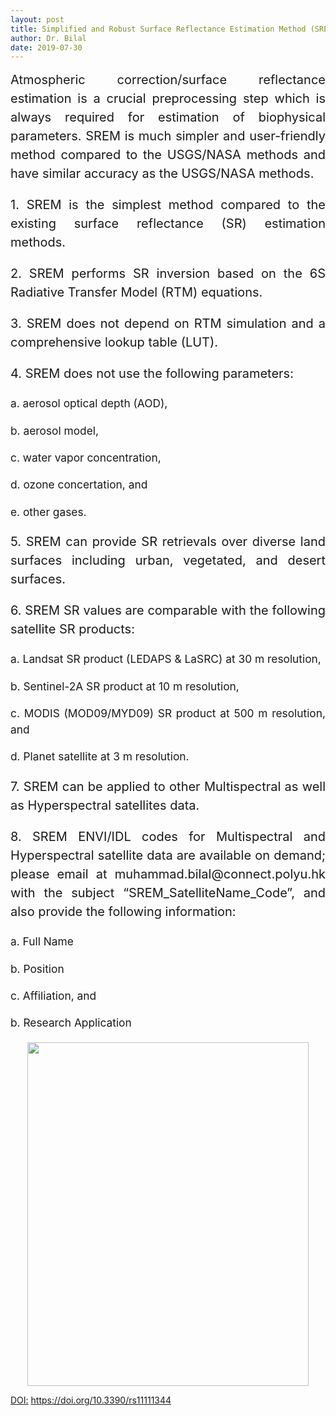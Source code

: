 ```yaml
---
layout: post
title: Simplified and Robust Surface Reflectance Estimation Method (SREM)
author: Dr. Bilal
date: 2019-07-30
---
```


<div style="text-align:justify;line-height:1.5; font-size:15pt">Atmospheric correction/surface reflectance estimation is a crucial preprocessing step which is always required for estimation of biophysical parameters. SREM is much simpler and user-friendly method compared to the USGS/NASA methods and have similar accuracy as the USGS/NASA methods.</div>

<p style="text-align:justify;line-height:1.5; font-size:15pt">
1. SREM is the simplest method compared to the existing surface reflectance (SR) estimation methods. 
</p>

<p style="text-align:justify;line-height:1.5; font-size:15pt">
2. SREM performs SR inversion based on the 6S Radiative Transfer Model (RTM) equations.
  </p>

<p style="text-align:justify;line-height:1.5; font-size:15pt">
3. SREM does not depend on RTM simulation and a comprehensive lookup table (LUT).
  </p>

<p style="text-align:justify;line-height:1.5; font-size:15pt">
4. SREM does not use the following parameters:
 </p>

<p style="text-align:justify;line-height:1.5; font-size:13pt">
      a. aerosol optical depth (AOD),
   </p>
  <p style="text-align:justify;line-height:1.5; font-size:13pt">
      b. aerosol model,
  </p>
  <p style="text-align:justify;line-height:1.5; font-size:13pt">
      c. water vapor concentration,
  </p>
  <p style="text-align:justify;line-height:1.5; font-size:13pt">
      d. ozone concertation, and
  </p>
  <p style="text-align:justify;line-height:1.5; font-size:13pt">
      e. other gases.
 </p>
 
 <p style="text-align:justify;line-height:1.5; font-size:15pt">
5. SREM can provide SR retrievals over diverse land surfaces including urban, vegetated, and desert surfaces.
  </p>
  
<p style="text-align:justify;line-height:1.5; font-size:15pt">
6. SREM SR values are comparable with the following satellite SR products:
</p>

<p style="text-align:justify;line-height:1.5; font-size:13pt">
      a. Landsat SR product (LEDAPS & LaSRC) at 30 m resolution, 
  </p>
  <p style="text-align:justify;line-height:1.5; font-size:13pt">
      b. Sentinel-2A SR product at 10 m resolution, 
  </p>
  <p style="text-align:justify;line-height:1.5; font-size:13pt">
      c. MODIS (MOD09/MYD09) SR product at 500 m resolution, and 
  </p>
  <p style="text-align:justify;line-height:1.5; font-size:13pt">
      d. Planet satellite at 3 m resolution. 
</p>

<p style="text-align:justify;line-height:1.5; font-size:15pt">
7. SREM can be applied to other Multispectral as well as Hyperspectral satellites data. 
</p>

<p style="text-align:justify;line-height:1.5; font-size:15pt">
8. SREM ENVI/IDL codes for Multispectral and Hyperspectral satellite data are available on demand; please email at muhammad.bilal@connect.polyu.hk with the subject “SREM_SatelliteName_Code”, and also provide the following information:
  </p>
<p style="text-align:justify;line-height:1.5; font-size:13pt">
      a. Full Name
  </p>
  <p style="text-align:justify;line-height:1.5; font-size:13pt">
      b. Position
  </p>
  <p style="text-align:justify;line-height:1.5; font-size:13pt">
      c. Affiliation, and 
  </p>
  <p style="text-align:justify;line-height:1.5; font-size:13pt">
      b. Research Application
 </p>
<p align="center">
  <img src="https://github.com/rsbilal/rsbilal.github.io/blob/master/image/SREM_Schematic_Diagram.png?raw=true" width="450px" height="550px"/></p>

[DOI:](https://www.mdpi.com/2072-4292/11/11/1344) https://doi.org/10.3390/rs11111344

